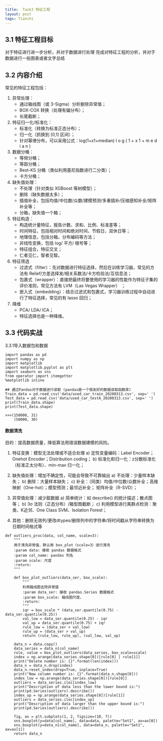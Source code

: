 ```yaml
---
title:  Task3 特征工程
layout: post
tags: Tianchi
---
```

## 3.1 特征工程目标

对于特征进行进一步分析，并对于数据进行处理
完成对特征工程的分析，并对于数据进行一些图表或者文字总结

## 3.2 内容介绍
常见的特征工程包括：
1.  异常处理： 
	-  通过箱线图（或 3-Sigma）分析删除异常值；
	-  BOX-COX 转换（处理有偏分布）；
	-  长尾截断；
2.  特征归一化/标准化： 
	-  标准化（转换为标准正态分布）；
	-  归一化（抓换到 [0,1] 区间）；
	-  针对幂律分布，可以采用公式：log(1+x1+median) l o g ( 1 + x 1 + m e d i a n ) 
3.  数据分桶： 
	-  等频分桶；
	-  等距分桶；
	-  Best-KS 分桶（类似利用基尼指数进行二分类）；
	-  卡方分桶；
4.  缺失值处理： 
	-  不处理（针对类似 XGBoost 等树模型）；
	-  删除（缺失数据太多）；
	-  插值补全，包括均值/中位数/众数/建模预测/多重插补/压缩感知补全/矩阵补全等；
	-  分箱，缺失值一个箱；
5.  特征构造： 
	-  构造统计量特征，报告计数、求和、比例、标准差等；
	-  时间特征，包括相对时间和绝对时间，节假日，双休日等；
	-  地理信息，包括分箱，分布编码等方法；
	-  非线性变换，包括 log/ 平方/ 根号等；
	-  特征组合，特征交叉；
	-  仁者见仁，智者见智。
6.  特征筛选 
	-  过滤式（filter）：先对数据进行特征选择，然后在训练学习器，常见的方法有 Relief/方差选择发/相关系数法/卡方检验法/互信息法；
	-  包裹式（wrapper）：直接把最终将要使用的学习器的性能作为特征子集的评价准则，常见方法有 LVM（Las Vegas Wrapper） ；
	-  嵌入式（embedding）：结合过滤式和包裹式，学习器训练过程中自动进行了特征选择，常见的有 lasso 回归；
7.  降维 
	-  PCA/ LDA/ ICA；
	-  特征选择也是一种降维。

## 3.3 代码实战

3.3.1导入数据包和数据
```
import pandas as pd
import numpy as np
import matplotlib
import matplotlib.pyplot as plt
import seaborn as sns
from operator import itemgetter
%matplotlib inline

## 通过Pandas对于数据进行读取 (pandas是一个很友好的数据读取函数库)
Train_data = pd.read_csv('data/used_car_train_20200313.csv', sep=' ')
Test_data = pd.read_csv('data/used_car_testA_20200313.csv', sep=' ')
print(Train_data.shape)
print(Test_data.shape)

>>>(150000, 31)
	(50000, 30) 
```

#### 数据清洗
目的：提高数据质量，降低算法用错误数据建模的风险。
1. 特征变换：模型无法处理或不适合处理
a) 定性变量编码：Label Encoder；Onehot Encoder；Distribution coding；
b) 标准化和归一化：z分数标准化（标准正太分布）、min-max 归一化；

2. 缺失值处理：增加不确定性，可能会导致不可靠输出
a) 不处理：少量样本缺失；
b) 删除：大量样本缺失；
c) 补全：（同类）均值/中位数/众数补全；高维映射（One-hot）；模型预测；最邻近补全；
矩阵补全（R-SVD）；

3. 异常值处理：减少脏数据
a) 简单统计：如 describe() 的统计描述；散点图等；
b) 3σ 法则（正态分布）/箱型图截断；
c) 利用模型进行离群点检测：聚类、K近邻、One Class SVM、Isolation Forest；

4. 其他：删除无效列/更改dtypes/删除列中的字符串/将时间戳从字符串转换为日期时间格式等


```
def outliers_proc(data, col_name, scale=3):
    """
    用于清洗异常值，默认用 box_plot（scale=3）进行清洗
    :param data: 接收 pandas 数据格式
    :param col_name: pandas 列名
    :param scale: 尺度
    :return:
    """

    def box_plot_outliers(data_ser, box_scale):
        """
        利用箱线图去除异常值
        :param data_ser: 接收 pandas.Series 数据格式
        :param box_scale: 箱线图尺度，
        :return:
        """
        iqr = box_scale * (data_ser.quantile(0.75) - data_ser.quantile(0.25))
        val_low = data_ser.quantile(0.25) - iqr
        val_up = data_ser.quantile(0.75) + iqr
        rule_low = (data_ser < val_low)
        rule_up = (data_ser > val_up)
        return (rule_low, rule_up), (val_low, val_up)

    data_n = data.copy()
    data_series = data_n[col_name]
    rule, value = box_plot_outliers(data_series, box_scale=scale)
    index = np.arange(data_series.shape[0])[rule[0] | rule[1]]
    print("Delete number is: {}".format(len(index)))
    data_n = data_n.drop(index)
    data_n.reset_index(drop=True, inplace=True)
    print("Now column number is: {}".format(data_n.shape[0]))
    index_low = np.arange(data_series.shape[0])[rule[0]]
    outliers = data_series.iloc[index_low]
    print("Description of data less than the lower bound is:")
    print(pd.Series(outliers).describe())
    index_up = np.arange(data_series.shape[0])[rule[1]]
    outliers = data_series.iloc[index_up]
    print("Description of data larger than the upper bound is:")
    print(pd.Series(outliers).describe())
    
    fig, ax = plt.subplots(1, 2, figsize=(10, 7))
    sns.boxplot(y=data[col_name], data=data, palette="Set1", ax=ax[0])
    sns.boxplot(y=data_n[col_name], data=data_n, palette="Set1", ax=ax[1])
    return data_n
```

